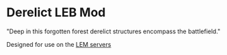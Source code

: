# Derelict LEB Mod

"Deep in this forgotten forest derelict structures encompass the battlefield."

Designed for use on the [LEM servers](http://minigames.derpbox.xyz/) 
